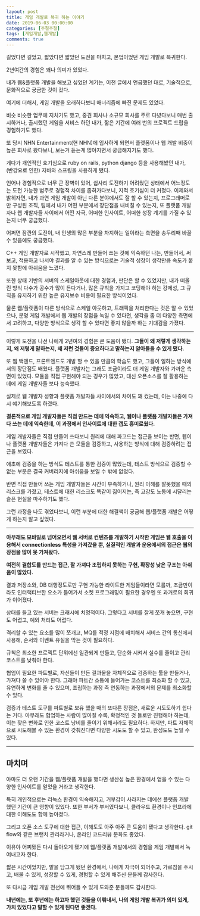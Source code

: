 ```yaml
---
layout: post
title: 게임 개발로 복귀 하는 이야기
date: 2019-06-03 00:00:00
categories: [주절주절]
tags: [게임개발,웹개발]
comments: true
---
```


길었다면 길었고, 짧았다면 짧았던 도전을 마치고, 본업이었던 게임 개발로 복귀한다.

2년여간의 경험은 꽤나 의미가 있었다.

내가 웹&플랫폼 개발을 해보고 싶었던 계기는, 이전 글에서 언급했던 대로, 기술적으로, 문화적으로 궁금한 것이 컸다.

여기에 더해서, 게임 개발을 오래하다보니 매너리즘에 빠진 문제도 있었다.

비슷 비슷한 업무에 지치기도 했고, 중견 회사나 소규모 회사를 주로 다녔다보니 매번 출시하거나, 출시했던 게임을 서비스 하던 내가, 짧은 기간에 여러 번의 프로젝트 드랍을 경험하기도 했다.

또 당시 NHN Entertainment(현 NHN)에 입사하게 되면서 플랫폼이나 웹 개발 비중이 높은 회사로 왔다보니, 보는거 듣는게 많아지면서 궁금해지기도 했다.

게다가 개인적인 호기심으로 ruby on rails, python django 등을 사용해봤던 내가, (반강요로 인한) 자바와 스프링을 사용하게 됐다.

언어나 경험적으로 너무 큰 장벽이 있어, 쉽사리 도전하기 어려웠던 상태에서 어느정도는 도전 가능한 범주로 경험적 차이를 좁혀가다보니, 지적 호기심이 더 커졌다. 이제와서 밝히자면, 내가 과연 게임 개발이 아닌 다른 분야에서도 잘 할 수 있는지, 프로그래머로만 구성된 조직, 팀에서 내가 어떤 부분에서 장단점을 내비칠 수 있는지, 또 플랫폼 개발자나 웹 개발자들 사이에서 어떤 자극, 어떠한 인사이트, 어떠한 성장 계기를 가질 수 있는지 너무 궁금했다.

어쩌면 잠깐의 도전이, 내 인생의 많은 부분을 차지하는 일이라는 측면을 송두리째 바꿀 수 있음에도 궁금했다.

C++ 게임 개발자로 시작했고, 자연스레 만들어 쓰는 것에 익숙하던 나는, 만들어서, 써보고, 적용하고 나서야 결과를 알 수 있는 방식으로는 기술적 성장이 생각만큼 속도가 붙지 못함에 아쉬움을 느꼈다.

또한 상태 기반의 서버의 스케일아웃에 대한 경험과, 판단은 할 수 있었지만, 내가 떠올린 방식 다수가 공수가 많이 든다거나, 많은 규칙을 가지고 코딩해야 하는 강제성, 그 규칙을 유지하기 위한 높은 유지보수 비용이 필요한 방식이었다.

물론 웹/플랫폼이 다른 방식으로 스케일 아웃하고, 트래픽을 처리한다는 것은 알 수 있었으나, 분명 게임 개발에서 웹 개발의 장점을 녹일 수 있다면, 생각을 좀 더 다양한 측면에서 고려하고, 다양한 방식으로 생각 할 수 있다면 좋지 않을까 하는 기대감을 가졌다.

---

이렇게 도전을 나선 나에게 2년여의 경험은 큰 도움이 됐다.
**그들이 왜 저렇게 생각하는지, 왜 저렇게 말하는지, 왜 저런 것들이 중요하다고 말하는지 알아들을 수 있게 됐다.**

또 웹 백엔드, 프론트엔드도 개발 할 수 있을 만큼의 학습도 했고, 그들이 일하는 방식에서의 장단점도 배웠다. 플랫폼 개발자는 그래도 조금이라도 더 게임 개발자와 가까운 측면이 있었다. 모듈을 직접 구현해야 되는 경우가 많았고, 대신 오픈소스를 잘 활용하는 데에 게임 개발자들 보다 능숙했다.

실제로 웹 개발자 성향과 플랫폼 개발자들 사이에서의 차이도 꽤 컸는데, 이는 나중에 다시 얘기해보도록 하겠다.

**결론적으로 게임 개발자들은 직접 만드는 데에 익숙하고, 웹이나 플랫폼 개발자들은 가져다 쓰는 데에 익숙한데, 이 과정에서 인사이트에 대한 갭도 흥미로웠다.**

게임 개발자들은 직접 만들어 쓰다보니 원리에 대해 파고드는 접근을 보이는 반면, 웹이나 플랫폼 개발자들은 가져다 쓴 모듈을 검증하고, 사용하는 방식에 대해 검증하려는 접근을 보였다.

애초에 검증을 하는 방식도 테스트를 통한 검증이 많았는데, 테스트 방식으로 검증할 수 없는 부분은 결국 커버리지에 아쉬움을 보일 수 밖에 없었다.

반면 직접 만들어 쓰는 게임 개발자들은 시간이 부족하거나, 원리 이해를 잘못했을 때의 리스크를 가졌고, 테스트에 대한 리스크도 똑같이 짊어지는, 즉 고강도 노동에 시달리는 슬픈 현실을 마주하기도 했다.

그런 과정을 나도 겪었다보니, 이런 부분에 대한 해결책이 궁금해 웹/플랫폼 개발은 어떻게 하는지 알고 싶었다.

---

**아무래도 모바일로 넘어오면서 웹 서버로 컨텐츠를 개발하기 시작한 게임은 웹 호출을 이용해서 connectionless 특성을 가져갔을 뿐, 실질적인 개발과 운용에서의 접근은 웹의 장점을 많이 못 가져왔다.**

**여전히 결합도를 만드는 접근, 잘 가져다 조립하지 못하는 구현, 확장성 낮은 구조는 아쉬움이 많았다.**

결과 저장소와, DB 대행정도로만 구현 가능한 라이트한 게임들이라면 모를까, 조금만이라도 인터랙티브한 요소가 들어가서 소켓 프로그래밍이 필요한 경우엔 또 과거로의 회귀가 이어졌다.

상태를 들고 있는 서버는 크래시에 치명적이다. 그렇다고 서버를 잘게 쪼개 놓으면, 구현도 어렵고, 예외 처리도 어렵다.

격리할 수 있는 요소를 많이 쪼개고, MQ를 적정 지점에 배치해서 서비스 간의 통신에서 사용해, 순서와 이벤트 유실을 막는 것이 필요하다.

규칙은 최소한 프로젝트 단위에선 일관되게 만들고, 단순화 시켜서 실수를 줄이고 관리 코스트를 낮춰야 한다.

협업이 필요한 파트별로, 자신들이 만든 결과물을 자체적으로 검증하는 툴을 만들거나, 가져다 쓸 수 있어야 한다. 그래야 파트간 소통에 들어가는 코스트를 최소화 할 수 있고, 유연하게 변화를 줄 수 있으며, 조립하는 과정 즉 연동하는 과정에서의 문제를 최소화할 수 있다.

검증과 테스트 도구를 파트별로 보유 했을 때의 또다른 장점은, 새로운 시도도하기 쉽다는 거다. 아무래도 협업하는 사람이 많아질 수록, 확정적인 것 들로만 진행해야 하는데, 이는 잦은 변화로 인한 코스트 낭비를 줄이기 위해서라도 필요하다. 하지만, 파트 자체적으로 시도해볼 수 있는 환경이 갖춰진다면 다양한 시도도 할 수 있고, 완성도도 높일 수 있다.

---

## 마치며

아마도 더 오랜 기간을 웹/플랫폼 개발을 했다면 생산성 높은 환경에서 얻을 수 있는 다양한 인사이트를 얻었을 거라고 생각한다. 

특히 개인적으로는 리눅스 환경이 익숙해지고, 거부감이 사라지는 데에선 플랫폼 개발 했던 기간이 큰 영향이 있었다. 또한 부서가 부서였다보니, 클라우드 환경이나 인프라에 대한 이해도도 함께 높아졌다.

그리고 오픈 소스 도구에 대한 접근, 이해도도 아주 아주 큰 도움이 됐다고 생각한다. git flow와 같은 브랜치 관리라거나, 온라인 코드리뷰 문화도 좋았다.

이유야 어찌됐든 다시 돌아오게 됐기에 웹/플랫폼 개발에서의 경험을 게임 개발에서 녹여내고자 한다. 

짧은 시간이었지만, 발을 담그게 됐던 환경에서, 나에게 자극이 되어주고, 가르침을 주시고, 배울 수 있게, 성장할 수 있게, 경험할 수 있게 해주신 분들께 감사한다.

또 다시금 게임 개발 전선에 뛰어들 수 있게 도와준 분들께도 감사한다.

**내년에는, 또 후년에는 하고자 했던 것들을 이뤄내서, 나의 게임 개발 복귀가 의미 있게, 가치 있었다고 말할 수 있게 된다면 좋겠다.**